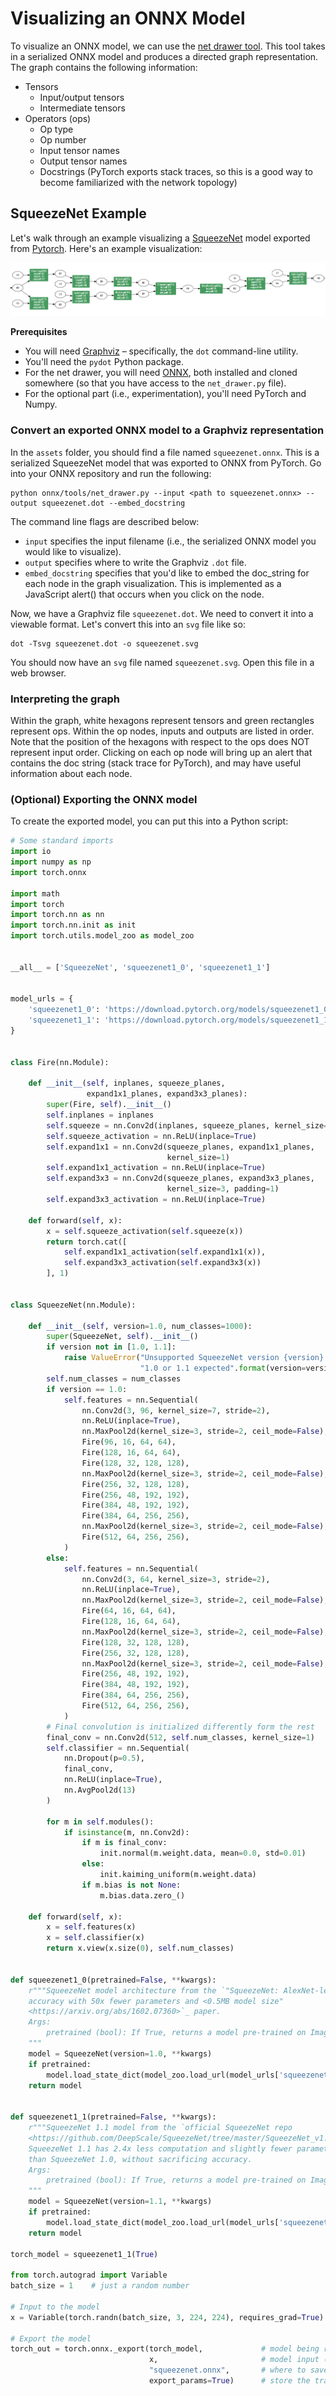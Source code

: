 Visualizing an ONNX Model
=========================

To visualize an ONNX model, we can use the [net drawer tool](https://github.com/onnx/onnx/blob/master/onnx/tools/net_drawer.py). This tool takes in a serialized ONNX model and produces a directed graph representation. The graph contains the following information:

* Tensors
   * Input/output tensors
   * Intermediate tensors
* Operators (ops)
   * Op type
   * Op number
   * Input tensor names
   * Output tensor names
   * Docstrings (PyTorch exports stack traces, so this is a good way to become familiarized with the network topology)

## SqueezeNet Example

Let's walk through an example visualizing a [SqueezeNet](https://arxiv.org/abs/1602.07360) model exported from [Pytorch](https://github.com/bwasti/AICamera/blob/master/Exporting%20Squeezenet%20to%20mobile.ipynb). Here's an example visualization:

![SqueezeNet Visualization](assets/squeezenet.png)

**Prerequisites**
* You will need [Graphviz](http://www.graphviz.org/) – specifically, the `dot` command-line utility.
* You'll need the `pydot` Python package.
* For the net drawer, you will need [ONNX](https://github.com/onnx/onnx), both installed and cloned somewhere (so that you have access to the `net_drawer.py` file).
* For the optional part (i.e., experimentation), you'll need PyTorch and Numpy.

### Convert an exported ONNX model to a Graphviz representation

In the `assets` folder, you should find a file named `squeezenet.onnx`. This is a serialized SqueezeNet model that was exported to ONNX from PyTorch. Go into your ONNX repository and run the following:

    python onnx/tools/net_drawer.py --input <path to squeezenet.onnx> --output squeezenet.dot --embed_docstring

The command line flags are described below:

- `input` specifies the input filename (i.e., the serialized ONNX model you would like to visualize).
- `output` specifies where to write the Graphviz `.dot` file.
- `embed_docstring` specifies that you'd like to embed the doc_string for each node in the graph visualization. This is implemented as a JavaScript alert() that occurs when you click on the node.

Now, we have a Graphviz file `squeezenet.dot`. We need to convert it into a viewable format. Let's convert this into an `svg` file like so:

    dot -Tsvg squeezenet.dot -o squeezenet.svg

You should now have an `svg` file named `squeezenet.svg`. Open this file in a web browser.

### Interpreting the graph

Within the graph, white hexagons represent tensors and green rectangles represent ops. Within the op nodes, inputs and outputs are listed in order. Note that the position of the hexagons with respect to the ops does NOT represent input order. Clicking on each op node will bring up an alert that contains the doc string (stack trace for PyTorch), and may have useful information about each node.

### (Optional) Exporting the ONNX model

To create the exported model, you can put this into a Python script:

```python
# Some standard imports
import io
import numpy as np
import torch.onnx

import math
import torch
import torch.nn as nn
import torch.nn.init as init
import torch.utils.model_zoo as model_zoo


__all__ = ['SqueezeNet', 'squeezenet1_0', 'squeezenet1_1']


model_urls = {
    'squeezenet1_0': 'https://download.pytorch.org/models/squeezenet1_0-a815701f.pth',
    'squeezenet1_1': 'https://download.pytorch.org/models/squeezenet1_1-f364aa15.pth',
}


class Fire(nn.Module):

    def __init__(self, inplanes, squeeze_planes,
                 expand1x1_planes, expand3x3_planes):
        super(Fire, self).__init__()
        self.inplanes = inplanes
        self.squeeze = nn.Conv2d(inplanes, squeeze_planes, kernel_size=1)
        self.squeeze_activation = nn.ReLU(inplace=True)
        self.expand1x1 = nn.Conv2d(squeeze_planes, expand1x1_planes,
                                   kernel_size=1)
        self.expand1x1_activation = nn.ReLU(inplace=True)
        self.expand3x3 = nn.Conv2d(squeeze_planes, expand3x3_planes,
                                   kernel_size=3, padding=1)
        self.expand3x3_activation = nn.ReLU(inplace=True)

    def forward(self, x):
        x = self.squeeze_activation(self.squeeze(x))
        return torch.cat([
            self.expand1x1_activation(self.expand1x1(x)),
            self.expand3x3_activation(self.expand3x3(x))
        ], 1)


class SqueezeNet(nn.Module):

    def __init__(self, version=1.0, num_classes=1000):
        super(SqueezeNet, self).__init__()
        if version not in [1.0, 1.1]:
            raise ValueError("Unsupported SqueezeNet version {version}:"
                             "1.0 or 1.1 expected".format(version=version))
        self.num_classes = num_classes
        if version == 1.0:
            self.features = nn.Sequential(
                nn.Conv2d(3, 96, kernel_size=7, stride=2),
                nn.ReLU(inplace=True),
                nn.MaxPool2d(kernel_size=3, stride=2, ceil_mode=False),
                Fire(96, 16, 64, 64),
                Fire(128, 16, 64, 64),
                Fire(128, 32, 128, 128),
                nn.MaxPool2d(kernel_size=3, stride=2, ceil_mode=False),
                Fire(256, 32, 128, 128),
                Fire(256, 48, 192, 192),
                Fire(384, 48, 192, 192),
                Fire(384, 64, 256, 256),
                nn.MaxPool2d(kernel_size=3, stride=2, ceil_mode=False),
                Fire(512, 64, 256, 256),
            )
        else:
            self.features = nn.Sequential(
                nn.Conv2d(3, 64, kernel_size=3, stride=2),
                nn.ReLU(inplace=True),
                nn.MaxPool2d(kernel_size=3, stride=2, ceil_mode=False),
                Fire(64, 16, 64, 64),
                Fire(128, 16, 64, 64),
                nn.MaxPool2d(kernel_size=3, stride=2, ceil_mode=False),
                Fire(128, 32, 128, 128),
                Fire(256, 32, 128, 128),
                nn.MaxPool2d(kernel_size=3, stride=2, ceil_mode=False),
                Fire(256, 48, 192, 192),
                Fire(384, 48, 192, 192),
                Fire(384, 64, 256, 256),
                Fire(512, 64, 256, 256),
            )
        # Final convolution is initialized differently form the rest
        final_conv = nn.Conv2d(512, self.num_classes, kernel_size=1)
        self.classifier = nn.Sequential(
            nn.Dropout(p=0.5),
            final_conv,
            nn.ReLU(inplace=True),
            nn.AvgPool2d(13)
        )

        for m in self.modules():
            if isinstance(m, nn.Conv2d):
                if m is final_conv:
                    init.normal(m.weight.data, mean=0.0, std=0.01)
                else:
                    init.kaiming_uniform(m.weight.data)
                if m.bias is not None:
                    m.bias.data.zero_()

    def forward(self, x):
        x = self.features(x)
        x = self.classifier(x)
        return x.view(x.size(0), self.num_classes)


def squeezenet1_0(pretrained=False, **kwargs):
    r"""SqueezeNet model architecture from the `"SqueezeNet: AlexNet-level
    accuracy with 50x fewer parameters and <0.5MB model size"
    <https://arxiv.org/abs/1602.07360>`_ paper.
    Args:
        pretrained (bool): If True, returns a model pre-trained on ImageNet
    """
    model = SqueezeNet(version=1.0, **kwargs)
    if pretrained:
        model.load_state_dict(model_zoo.load_url(model_urls['squeezenet1_0']))
    return model


def squeezenet1_1(pretrained=False, **kwargs):
    r"""SqueezeNet 1.1 model from the `official SqueezeNet repo
    <https://github.com/DeepScale/SqueezeNet/tree/master/SqueezeNet_v1.1>`_.
    SqueezeNet 1.1 has 2.4x less computation and slightly fewer parameters
    than SqueezeNet 1.0, without sacrificing accuracy.
    Args:
        pretrained (bool): If True, returns a model pre-trained on ImageNet
    """
    model = SqueezeNet(version=1.1, **kwargs)
    if pretrained:
        model.load_state_dict(model_zoo.load_url(model_urls['squeezenet1_1']))
    return model

torch_model = squeezenet1_1(True)

from torch.autograd import Variable
batch_size = 1    # just a random number

# Input to the model
x = Variable(torch.randn(batch_size, 3, 224, 224), requires_grad=True)

# Export the model
torch_out = torch.onnx._export(torch_model,             # model being run
                               x,                       # model input (or a tuple for multiple inputs)
                               "squeezenet.onnx",       # where to save the model (can be a file or file-like object)
                               export_params=True)      # store the trained parameter weights inside the model file
```
